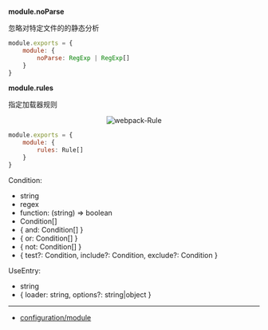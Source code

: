 __module.noParse__

忽略对特定文件的的静态分析

```js
module.exports = {
    module: {
        noParse: RegExp | RegExp[]
    }
}
```

__module.rules__

指定加载器规则

<p align="center"><img src="http://ocv7sq6bh.bkt.clouddn.com/webpack-Rule.svg?1" alt="webpack-Rule"></p>

```js
module.exports = {
    module: {
        rules: Rule[]
    }
}
```

Condition:

- string
- regex
- function: (string) => boolean
- Condition[]
- { and: Condition[] }
- { or: Condition[] }
- { not: Condition[] }
- { test?: Condition, include?: Condition, exclude?: Condition }

UseEntry:

- string
- { loader: string, options?: string|object }

---

- [configuration/module](https://webpack.js.org/configuration/module/)
